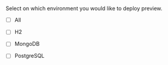 # <Update title here>

Select on which environment you would like to deploy preview. 

- [ ] All
- [ ] H2
- [ ] MongoDB
- [ ] PostgreSQL
 

